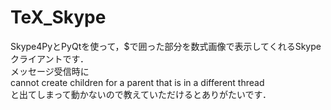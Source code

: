 TeX_Skype
=========
Skype4PyとPyQtを使って，$で囲った部分を数式画像で表示してくれるSkypeクライアントです．  
メッセージ受信時に  
cannot create children for a parent that is in a different thread  
と出てしまって動かないので教えていただけるとありがたいです．
